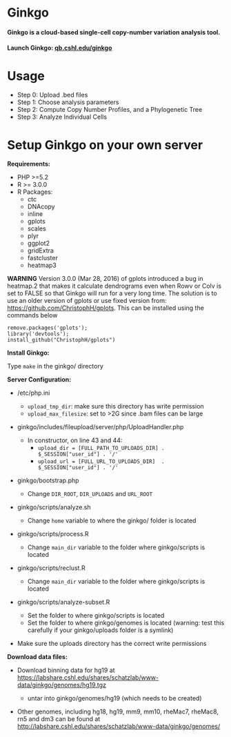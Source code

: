 Ginkgo
=========

#### Ginkgo is a cloud-based single-cell copy-number variation analysis tool.
#### Launch Ginkgo: [qb.cshl.edu/ginkgo](http://qb.cshl.edu/ginkgo)

Usage
=========

* Step 0: Upload .bed files
* Step 1: Choose analysis parameters
* Step 2: Compute Copy Number Profiles, and a Phylogenetic Tree
* Step 3: Analyze Individual Cells


Setup Ginkgo on your own server
=========

**Requirements:**

- PHP >=5.2
- R >= 3.0.0
- R Packages:
	- ctc
	- DNAcopy
	- inline
	- gplots
	- scales
	- plyr
	- ggplot2
	- gridExtra
	- fastcluster
	- heatmap3

**WARNING** Version 3.0.0 (Mar 28, 2016) of gplots introduced a bug in heatmap.2 that makes it calculate dendrograms even when Rowv or Colv is set to FALSE so that Ginkgo will run for a very long time. The solution is to use an older version of gplots or use fixed version from: https://github.com/ChristophH/gplots. This can be installed using the commands below

```
remove.packages('gplots'); 
library('devtools'); 
install_github("ChristophH/gplots")
```

	

**Install Ginkgo:**

Type ```make``` in the ginkgo/ directory

**Server Configuration:**

- /etc/php.ini
	- ```upload_tmp_dir```: make sure this directory has write permission
	- ```upload_max_filesize```: set to >2G since .bam files can be large

- ginkgo/includes/fileupload/server/php/UploadHandler.php
	- In constructor, on line 43 and 44:
		- ```upload_dir = [FULL_PATH_TO_UPLOADS_DIR] . $_SESSION["user_id"] . '/'```
		- ```upload_url = [FULL_URL_TO_UPLOADS_DIR]  . $_SESSION["user_id"] . '/'```

- ginkgo/bootstrap.php
	- Change ```DIR_ROOT```, ```DIR_UPLOADS``` and ```URL_ROOT```

- ginkgo/scripts/analyze.sh
	- Change ```home``` variable to where the ginkgo/ folder is located

- ginkgo/scripts/process.R
	- Change ```main_dir``` variable to the folder where ginkgo/scripts is located

- ginkgo/scripts/reclust.R
	- Change ```main_dir``` variable to the folder where ginkgo/scripts is located

- ginkgo/scripts/analyze-subset.R
	- Set the folder to where ginkgo/scripts is located
	- Set the folder to where ginkgo/genomes is located (warning: test this carefully if your ginkgo/uploads folder is a symlink)

- Make sure the uploads directory has the correct write permissions

**Download data files:**

- Download binning data for hg19 at https://labshare.cshl.edu/shares/schatzlab/www-data/ginkgo/genomes/hg19.tgz
	- untar into ginkgo/genomes/hg19 (which needs to be created)

- Other genomes, including hg18, hg19, mm9, mm10, rheMac7, rheMac8, rn5 and dm3 can be found at http://labshare.cshl.edu/shares/schatzlab/www-data/ginkgo/genomes/
